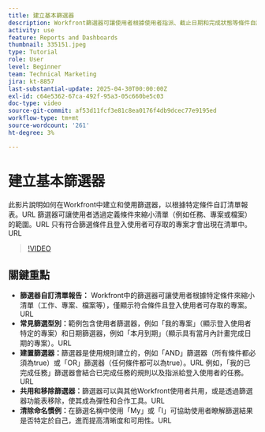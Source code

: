 ```yaml
---
title: 建立基本篩選器
description: Workfront篩選器可讓使用者根據使用者指派、截止日期和完成狀態等條件自訂清單，藉此簡化任務和專案管理，讓工作流程更有效率和更具合作性。
activity: use
feature: Reports and Dashboards
thumbnail: 335151.jpeg
type: Tutorial
role: User
level: Beginner
team: Technical Marketing
jira: kt-8857
last-substantial-update: 2025-04-30T00:00:00Z
exl-id: c64e5362-67ca-492f-95a3-05c660be5c03
doc-type: video
source-git-commit: af53d11fcf3e81c8ea0176f4db9dcec77e9195ed
workflow-type: tm+mt
source-wordcount: '261'
ht-degree: 3%

---
```


# 建立基本篩選器

此影片說明如何在Workfront中建立和使用篩選器，以根據特定條件自訂清單報表。&#x200B;URL 篩選器可讓使用者透過定義條件來縮小清單（例如任務、專案或檔案）的範圍。&#x200B;URL 只有符合篩選條件且登入使用者可存取的專案才會出現在清單中。&#x200B;URL


>[!VIDEO](https://video.tv.adobe.com/v/335151/?quality=12&learn=on&enablevpops)

## 關鍵重點

* **篩選器自訂清單報告：** Workfront中的篩選器可讓使用者根據特定條件來縮小清單（工作、專案、檔案等），僅顯示符合條件且登入使用者可存取的專案。&#x200B;URL
* **常見篩選型別：**&#x200B;範例包含使用者篩選器，例如「我的專案」（顯示登入使用者特定的專案）和日期篩選器，例如「本月到期」（顯示具有當月內計畫完成日期的專案）。&#x200B;URL
* **建置篩選器：**&#x200B;篩選器是使用規則建立的，例如「AND」篩選器（所有條件都必須為true）或「OR」篩選器（任何條件都可以為true）。&#x200B;URL 例如，「我的已完成任務」篩選器會結合已完成任務的規則以及指派給登入使用者的任務。&#x200B;URL
* **共用和移除篩選器：**&#x200B;篩選器可以與其他Workfront使用者共用，或是透過篩選器功能表移除，使其成為彈性和合作工具。&#x200B;URL
* **清除命名慣例：**&#x200B;在篩選名稱中使用「My」或「I」可協助使用者瞭解篩選結果是否特定於自己，進而提高清晰度和可用性。&#x200B;URL


